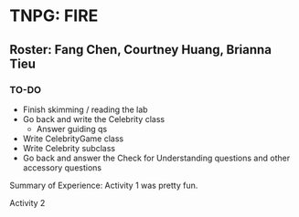 # TNPG: FIRE
## Roster: Fang Chen, Courtney Huang, Brianna Tieu

### TO-DO
- Finish skimming / reading the lab
- Go back and write the Celebrity class
  - Answer guiding qs
- Write CelebrityGame class
- Write Celebrity subclass
- Go back and answer the Check for Understanding questions and other accessory questions

Summary of Experience:
Activity 1 was pretty fun.

Activity 2
